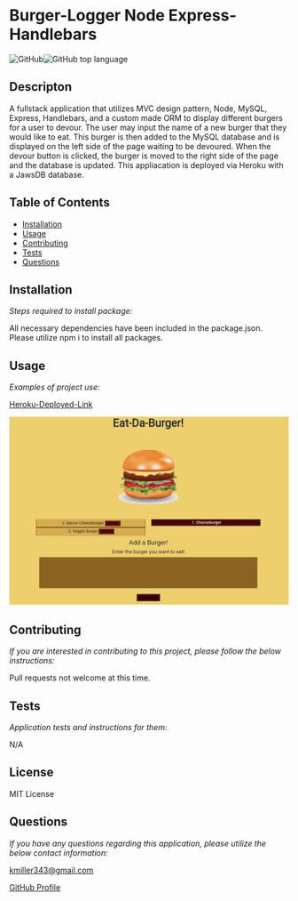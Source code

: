 # Burger-Logger Node Express-Handlebars

![GitHub](https://img.shields.io/github/license/k1te-m/Burger-Logger)![GitHub top language](https://img.shields.io/github/languages/top/k1te-m/Burger-Logger)

## Descripton
A fullstack application that utilizes MVC design pattern, Node, MySQL, Express, Handlebars, and a custom made ORM to display different burgers for a user to devour. The user may input the name of a new burger that they would like to eat. This burger is then added to the MySQL database and is displayed on the left side of the page waiting to be devoured. When the devour button is clicked, the burger is moved to the right side of the page and the database is updated. This appliacation is deployed via Heroku with a JawsDB database. 

## Table of Contents
 * [Installation](#installation)
 * [Usage](#usage)
 * [Contributing](#contributing)
 * [Tests](#tests)
 * [Questions](#questions)

## Installation 
    
*Steps required to install package:* 
    
All necessary dependencies have been included in the package.json. Please utilize npm i to install all packages. 

## Usage

*Examples of project use:*

[Heroku-Deployed-Link](https://pacific-badlands-45042.herokuapp.com/)

![Burger-Logger](/public/assets/img/demo.png)

## Contributing

*If you are interested in contributing to this project, please follow the below instructions:*

Pull requests not welcome at this time.

## Tests

*Application tests and instructions for them:*

N/A

## License

MIT License
  
## Questions

*If you have any questions regarding this application, please utilize the below contact information:*

[kmiller343@gmail.com](mailto:kmiller343@gmail.com)
  
[GitHub Profile](https://www.github.com/k1te-m)
